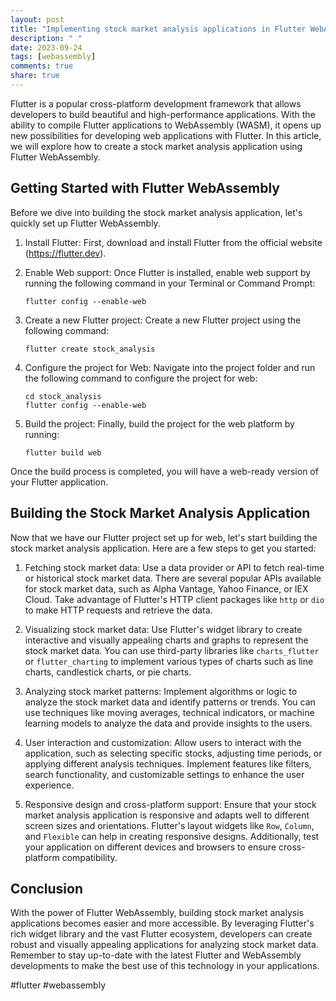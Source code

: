 ```yaml
---
layout: post
title: "Implementing stock market analysis applications in Flutter WebAssembly"
description: " "
date: 2023-09-24
tags: [webassembly]
comments: true
share: true
---
```


Flutter is a popular cross-platform development framework that allows developers to build beautiful and high-performance applications. With the ability to compile Flutter applications to WebAssembly (WASM), it opens up new possibilities for developing web applications with Flutter. In this article, we will explore how to create a stock market analysis application using Flutter WebAssembly.

## Getting Started with Flutter WebAssembly

Before we dive into building the stock market analysis application, let's quickly set up Flutter WebAssembly.

1. Install Flutter: First, download and install Flutter from the official website (https://flutter.dev).

2. Enable Web support: Once Flutter is installed, enable web support by running the following command in your Terminal or Command Prompt:

    ```
    flutter config --enable-web
    ```

3. Create a new Flutter project: Create a new Flutter project using the following command:
   
    ```
    flutter create stock_analysis
    ```

4. Configure the project for Web: Navigate into the project folder and run the following command to configure the project for web:

    ```
    cd stock_analysis
    flutter config --enable-web
    ```

5. Build the project: Finally, build the project for the web platform by running:
   
    ```
    flutter build web
    ```

Once the build process is completed, you will have a web-ready version of your Flutter application.

## Building the Stock Market Analysis Application

Now that we have our Flutter project set up for web, let's start building the stock market analysis application. Here are a few steps to get you started:

1. Fetching stock market data: Use a data provider or API to fetch real-time or historical stock market data. There are several popular APIs available for stock market data, such as Alpha Vantage, Yahoo Finance, or IEX Cloud. Take advantage of Flutter's HTTP client packages like `http` or `dio` to make HTTP requests and retrieve the data.

2. Visualizing stock market data: Use Flutter's widget library to create interactive and visually appealing charts and graphs to represent the stock market data. You can use third-party libraries like `charts_flutter` or `flutter_charting` to implement various types of charts such as line charts, candlestick charts, or pie charts.

3. Analyzing stock market patterns: Implement algorithms or logic to analyze the stock market data and identify patterns or trends. You can use techniques like moving averages, technical indicators, or machine learning models to analyze the data and provide insights to the users.

4. User interaction and customization: Allow users to interact with the application, such as selecting specific stocks, adjusting time periods, or applying different analysis techniques. Implement features like filters, search functionality, and customizable settings to enhance the user experience.

5. Responsive design and cross-platform support: Ensure that your stock market analysis application is responsive and adapts well to different screen sizes and orientations. Flutter's layout widgets like `Row`, `Column`, and `Flexible` can help in creating responsive designs. Additionally, test your application on different devices and browsers to ensure cross-platform compatibility.

## Conclusion

With the power of Flutter WebAssembly, building stock market analysis applications becomes easier and more accessible. By leveraging Flutter's rich widget library and the vast Flutter ecosystem, developers can create robust and visually appealing applications for analyzing stock market data. Remember to stay up-to-date with the latest Flutter and WebAssembly developments to make the best use of this technology in your applications.

#flutter #webassembly